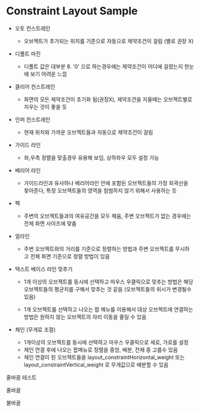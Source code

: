 # Constraint Layout Sample



- 오토 컨스트레인

  - 오브젝트가 추가되는 위치를 기준으로 자동으로 제약조건이 걸림 (별로 권장 X)

    

- 디폴트 마진

  - 디폴트 값은 대부분 8. '0' 으로 하는경우에는 제약조건이 어디에 걸렸는지 한눈에 보기 어려운 느낌

    

- 클리어 컨스트레인

  - 화면의 모든 제약조건이 초기화 됨(권장X), 제약조건을 지울때는 오브젝트별로 지우는 것이 좋을 듯

    

- 인퍼 컨스트레인

  - 현재 위치와 가까운 오브젝트들과 자동으로 제약조건이 걸림

  

- 가이드 라인

  - 좌,우측 정렬을 맞출경우 유용해 보임, 상하좌우 모두 설정 가능

    

- 베리어 라인

  - 가이드라인과 유사하나 베리어라인 안에 포함된 오브젝트들의 가장 외곽선을 찾아준다, 특정 오브젝트들의 영역을 침범하지 않기 위해서 사용하는 듯

    

- 팩 

  - 주변의 오브젝트들과의 여유공간을 모두 채움, 주변 오브젝트가 없는 경우에는 전체 화면 사이즈에 맞춤

    

- 얼라인

  - 주변 오브젝트와의 거리를 기준으로 정렬하는 방법과 주변 오브젝트를 무시하고 전체 화면 기준으로 정렬 방법이 있음

    

- 텍스트 베이스 라인 맞추기

  - 1개 이상의 오브젝트를 동시에 선택하고 마우스 우클릭으로 맞추는 방법은 해당 오브젝트들의 평균치를 구해서 맞추는 것 같음 (오브젝트들의 위시가 변경될수 있음)

  - 1개 오브젝트를 선택하고 나오는 팝 메뉴를 이용해서 대상 오브젝트에 연결하는 방법은 원하지 않는 오브젝트의 자리 이동을 줄일 수 있음

    

- 체인 (무게로 조절)

  - 1개이상의 오브젝트를 동시에 선택하고 마우스 우클릭으로 세로, 가로를 설정
  - 체인 연결 후에 나오는 팝메뉴로 정렬을 중앙, 배분, 전체 중 고를수 있음
  - 체인 연결이 된 오브젝트들을 layout_constraintHorizontal_weight 또는 layout_constraintVertical_weight 로 무게값으로 배분할 수 있음



줄바꿈 테스트

  

줄바꿈

  

불바꿈

